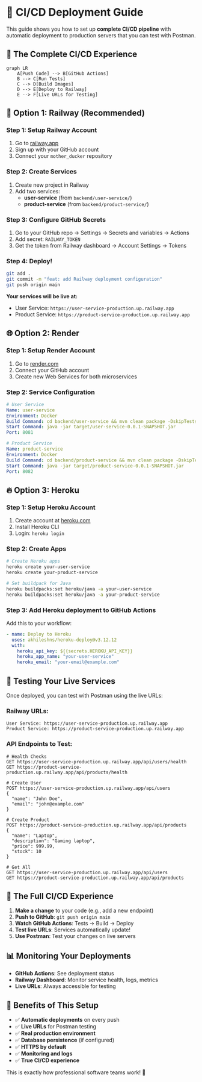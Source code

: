 # 🚀 CI/CD Deployment Guide

This guide shows you how to set up **complete CI/CD pipeline** with automatic deployment to production servers that you can test with Postman.

## 🎯 **The Complete CI/CD Experience**

```mermaid
graph LR
    A[Push Code] --> B[GitHub Actions]
    B --> C[Run Tests]
    C --> D[Build Images]
    D --> E[Deploy to Railway]
    E --> F[Live URLs for Testing]
```

## 🚂 **Option 1: Railway (Recommended)**

### **Step 1: Setup Railway Account**
1. Go to [railway.app](https://railway.app)
2. Sign up with your GitHub account
3. Connect your `mother_ducker` repository

### **Step 2: Create Services**
1. Create new project in Railway
2. Add two services:
   - **user-service** (from `backend/user-service/`)
   - **product-service** (from `backend/product-service/`)

### **Step 3: Configure GitHub Secrets**
1. Go to your GitHub repo → Settings → Secrets and variables → Actions
2. Add secret: `RAILWAY_TOKEN`
3. Get the token from Railway dashboard → Account Settings → Tokens

### **Step 4: Deploy!**
```bash
git add .
git commit -m "feat: add Railway deployment configuration"
git push origin main
```

**Your services will be live at:**
- User Service: `https://user-service-production.up.railway.app`
- Product Service: `https://product-service-production.up.railway.app`

## 🌐 **Option 2: Render**

### **Step 1: Setup Render Account**
1. Go to [render.com](https://render.com)
2. Connect your GitHub account
3. Create new Web Services for both microservices

### **Step 2: Service Configuration**
```yaml
# User Service
Name: user-service
Environment: Docker
Build Command: cd backend/user-service && mvn clean package -DskipTests
Start Command: java -jar target/user-service-0.0.1-SNAPSHOT.jar
Port: 8081

# Product Service  
Name: product-service
Environment: Docker
Build Command: cd backend/product-service && mvn clean package -DskipTests
Start Command: java -jar target/product-service-0.0.1-SNAPSHOT.jar
Port: 8082
```

## 🔥 **Option 3: Heroku**

### **Step 1: Setup Heroku Account**
1. Create account at [heroku.com](https://heroku.com)
2. Install Heroku CLI
3. Login: `heroku login`

### **Step 2: Create Apps**
```bash
# Create Heroku apps
heroku create your-user-service
heroku create your-product-service

# Set buildpack for Java
heroku buildpacks:set heroku/java -a your-user-service
heroku buildpacks:set heroku/java -a your-product-service
```

### **Step 3: Add Heroku deployment to GitHub Actions**
Add this to your workflow:
```yaml
- name: Deploy to Heroku
  uses: akhileshns/heroku-deploy@v3.12.12
  with:
    heroku_api_key: ${{secrets.HEROKU_API_KEY}}
    heroku_app_name: "your-user-service"
    heroku_email: "your-email@example.com"
```

## 🧪 **Testing Your Live Services**

Once deployed, you can test with Postman using the live URLs:

### **Railway URLs:**
```
User Service: https://user-service-production.up.railway.app
Product Service: https://product-service-production.up.railway.app
```

### **API Endpoints to Test:**
```
# Health Checks
GET https://user-service-production.up.railway.app/api/users/health
GET https://product-service-production.up.railway.app/api/products/health

# Create User
POST https://user-service-production.up.railway.app/api/users
{
  "name": "John Doe",
  "email": "john@example.com"
}

# Create Product
POST https://product-service-production.up.railway.app/api/products
{
  "name": "Laptop",
  "description": "Gaming laptop",
  "price": 999.99,
  "stock": 10
}

# Get All
GET https://user-service-production.up.railway.app/api/users
GET https://product-service-production.up.railway.app/api/products
```

## 🔄 **The Full CI/CD Experience**

1. **Make a change** to your code (e.g., add a new endpoint)
2. **Push to GitHub**: `git push origin main`
3. **Watch GitHub Actions**: Tests → Build → Deploy
4. **Test live URLs**: Services automatically update!
5. **Use Postman**: Test your changes on live servers

## 📊 **Monitoring Your Deployments**

- **GitHub Actions**: See deployment status
- **Railway Dashboard**: Monitor service health, logs, metrics
- **Live URLs**: Always accessible for testing

## 🎉 **Benefits of This Setup**

- ✅ **Automatic deployments** on every push
- ✅ **Live URLs** for Postman testing
- ✅ **Real production environment**
- ✅ **Database persistence** (if configured)
- ✅ **HTTPS by default**
- ✅ **Monitoring and logs**
- ✅ **True CI/CD experience**

This is exactly how professional software teams work! 🚀
